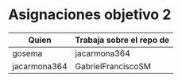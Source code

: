 # Asignaciones objetivo 2

| Quien        | Trabaja sobre el repo de |
|--------------|--------------------------|
| gosema       | jacarmona364             |
| jacarmona364 | GabrielFranciscoSM       |

